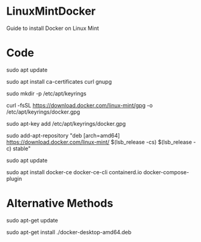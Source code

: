 # LinuxMintDocker
Guide to install Docker on Linux Mint

# Code

sudo apt update

sudo apt install ca-certificates curl gnupg

sudo mkdir -p /etc/apt/keyrings

curl -fsSL https://download.docker.com/linux-mint/gpg -o /etc/apt/keyrings/docker.gpg

sudo apt-key add /etc/apt/keyrings/docker.gpg

sudo add-apt-repository "deb [arch=amd64] https://download.docker.com/linux-mint/ $(lsb_release -cs) $(lsb_release -c) stable"

sudo apt update

sudo apt install docker-ce docker-ce-cli containerd.io docker-compose-plugin

# Alternative Methods

sudo apt-get update

sudo apt-get install ./docker-desktop-amd64.deb
